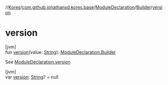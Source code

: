//[Kores](../../../../index.md)/[com.github.jonathanxd.kores.base](../../index.md)/[ModuleDeclaration](../index.md)/[Builder](index.md)/[version](version.md)

# version

[jvm]\
fun [version](version.md)(value: [String](https://kotlinlang.org/api/latest/jvm/stdlib/kotlin/-string/index.html)): [ModuleDeclaration.Builder](index.md)

See [ModuleDeclaration.version](../version.md)

[jvm]\
var [version](version.md): [String](https://kotlinlang.org/api/latest/jvm/stdlib/kotlin/-string/index.html)? = null
